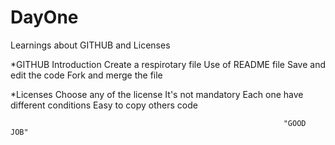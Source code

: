 # DayOne
Learnings about GITHUB and Licenses

*GITHUB Introduction
Create a respirotary file
Use of README file
Save and edit the code
Fork and merge the file


*Licenses
Choose any of the license
It's not mandatory
Each one have different conditions
Easy to copy others code




                                                                 "GOOD JOB"
